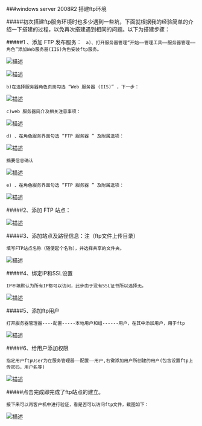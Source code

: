 
###windows server 2008R2 搭建ftp环境


#####初次搭建ftp服务环境时也多少遇到一些坑，下面就根据我的经验简单的介绍一下搭建的过程，以免再次搭建遇到相同的问题。以下为搭建步骤：

#####1 、添加 FTP 发布服务：
`` a)、打开服务器管理“开始——管理工具——服务器管理——角色”添加Web服务器(IIS)角色安装ftp服务。``

![描述](http://img0.tuicool.com/uaM7fm.jpg!web "图片描述")

![描述](http://img2.tuicool.com/UnaUfy.jpg!web "图片描述")

``b)在选择服务器角色页面勾选 “Web 服务器 (IIS)” ，下一步：``

![描述](http://img2.tuicool.com/yuIJFr.jpg!web "图片描述")

``c)web 服务器简介及相关注意事项：``

![描述](http://img2.tuicool.com/YrumAz.jpg!web "图片描述")

``d) 、在角色服务界面勾选 ”FTP 服务器 ” 及附属选项：``

![描述](http://img0.tuicool.com/ZjUfMv.jpg!web "图片描述")

``摘要信息确认``

![描述](http://img2.tuicool.com/qaAzqye.jpg!web "图片描述")

``e) 、在角色服务界面勾选 ”FTP 服务器 ” 及附属选项：``

![描述](http://img1.tuicool.com/z6rAjq6.jpg!web "图片描述")

#####2、添加 FTP 站点：


![描述](http://img2.tuicool.com/mQVNBj.jpg!web "图片描述")

#####3、添加站点及路径信息：注（ftp文件上传目录）

``填写FTP站点名称（随便起个名称），并选择共享的文件夹。``

![描述](http://img2.tuicool.com/mmEnqeY.jpg!web "图片描述")

#####4、绑定IP和SSL设置

``IP不填默认为所有IP都可以访问，此步由于没有SSL证书所以选择无。``

![描述](http://images.cnitblog.com/blog/604780/201411/241443332626680.png "图片描述")

#####5、添加ftp用户

``打开服务器管理器----配置-----本地用户和组------用户，在其中添加用户，用于ftp``

![描述](http://images.cnitblog.com/blog/604780/201411/241436275749697.png "图片描述")

#####6、给用户添加权限

``指定用户ftpUser为在服务管理器——配置——用户,右键添加用户所创建的用户(包含设置ftp上传密码，用户名等)``

![描述](http://images.cnitblog.com/blog/604780/201411/241444123712465.png "图片描述")

#####点击完成即完成了ftp站点的建立。

``接下来可以再客户机中进行验证，看是否可以访问ftp文件，截图如下：``

![描述](http://images.cnitblog.com/blog/604780/201411/241447459493150.png "图片描述")